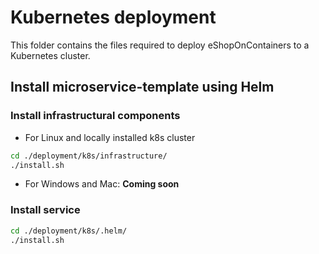 # Kubernetes deployment

This folder contains the files required to deploy eShopOnContainers to a Kubernetes cluster.

## Install microservice-template using Helm

### Install infrastructural components

* For Linux and locally installed k8s cluster
```bash
cd ./deployment/k8s/infrastructure/
./install.sh
```
* For Windows and Mac: **Coming soon**

### Install service
```bash
cd ./deployment/k8s/.helm/
./install.sh
```
